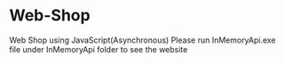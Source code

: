 # Web-Shop
Web Shop using JavaScript(Asynchronous)
Please run InMemoryApi.exe file under InMemoryApi folder  to see the website
